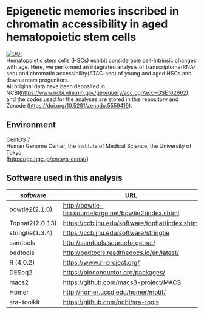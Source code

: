 # Epigenetic memories inscribed in chromatin accessibility in aged hematopoietic stem cells
[![DOI](https://zenodo.org/badge/DOI/10.5281/zenodo.5559419.svg)](https://doi.org/10.5281/zenodo.5559419)  
Hematopoietic stem cells (HSCs) exhibit considerable cell-intrinsic changes with age. Here, we performed an integrated analysis of transcriptome(RNA-seq) and chromatin accessibility(ATAC-seq) of young and aged HSCs and downstream progenitors.  
All original data have been deposited in NCBI(https://www.ncbi.nlm.nih.gov/geo/query/acc.cgi?acc=GSE162662), and the codes used for the analyses are stored in this repository and Zenode (https://doi.org/10.5281/zenodo.5559419).

## Environment
CentOS 7  
Human Genome Center, the Institute of Medical Science, the University of Tokyo  
(https://gc.hgc.jp/en/sys-const/)

## Software used in this analysis
|  software  |  URL  |
| ---- | ---- |
|  bowtie2(2.1.0)  |  http://bowtie-bio.sourceforge.net/bowtie2/index.shtml  |
|  Tophat2(2.0.13) |  https://ccb.jhu.edu/software/tophat/index.shtml |
|  stringtie(1.3.4) |  https://ccb.jhu.edu/software/stringtie |
|  samtools |  http://samtools.sourceforge.net/  |
|  bedtools |  http://bedtools.readthedocs.io/en/latest/ |
|  R (4.0.2)  |  https://www.r-project.org/ |
|  DESeq2  |  https://bioconductor.org/packages/ |
|  macs2  |  https://github.com/macs3-project/MACS |
|  Homer  |  http://homer.ucsd.edu/homer/motif/ |
|  sra-toolkit  |  https://github.com/ncbi/sra-tools |
